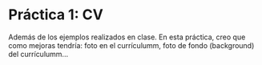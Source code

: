 # Práctica 1: CV
Además de los ejemplos realizados en clase. En esta práctica, creo que como mejoras tendría:
foto en el currículumm,  foto de fondo (background) del currículumm...
